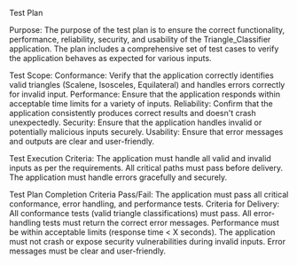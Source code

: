Test Plan

Purpose:
The purpose of the test plan is to ensure the correct functionality, performance, reliability, security, and usability of the Triangle_Classifier application. The plan includes a comprehensive set of test cases to verify the application behaves as expected for various inputs.

Test Scope:
Conformance: Verify that the application correctly identifies valid triangles (Scalene, Isosceles, Equilateral) and handles errors correctly for invalid input.
Performance: Ensure that the application responds within acceptable time limits for a variety of inputs.
Reliability: Confirm that the application consistently produces correct results and doesn't crash unexpectedly.
Security: Ensure that the application handles invalid or potentially malicious inputs securely.
Usability: Ensure that error messages and outputs are clear and user-friendly.

Test Execution Criteria:
The application must handle all valid and invalid inputs as per the requirements.
All critical paths must pass before delivery.
The application must handle errors gracefully and securely.

Test Plan Completion Criteria
Pass/Fail: The application must pass all critical conformance, error handling, and performance tests.
Criteria for Delivery:
All conformance tests (valid triangle classifications) must pass.
All error-handling tests must return the correct error messages.
Performance must be within acceptable limits (response time < X seconds).
The application must not crash or expose security vulnerabilities during invalid inputs.
Error messages must be clear and user-friendly.
